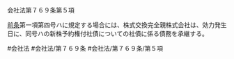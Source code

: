 会社法第７６９条第５項

[前条](会社法＿＿＿＿第７６８条第１項)第一項第四号ハに規定する場合には、株式交換完全親株式会社は、効力発生日に、同号ハの新株予約権付社債についての社債に係る債務を承継する。

#会社法
#会社法/第７６９条
#会社法/第７６９条/第５項
